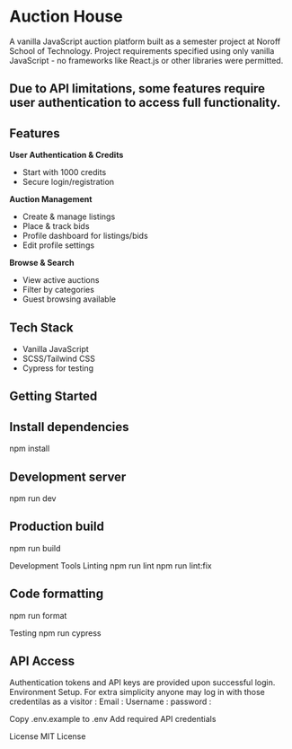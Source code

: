 
# Auction House

A vanilla JavaScript auction platform built as a semester project at Noroff School of Technology. Project requirements specified using only vanilla JavaScript - no frameworks like React.js or other libraries were permitted.
## Due to API limitations, some features require user authentication to access full functionality.


## Features

**User Authentication & Credits**
- Start with 1000 credits
- Secure login/registration
 
**Auction Management**
- Create & manage listings
- Place & track bids
- Profile dashboard for listings/bids
- Edit profile settings

**Browse & Search**
- View active auctions
- Filter by categories
- Guest browsing available

## Tech Stack
- Vanilla JavaScript
- SCSS/Tailwind CSS 
- Cypress for testing

## Getting Started


## Install dependencies
npm install

## Development server
npm run dev

## Production build
npm run build

Development Tools
Linting
npm run lint
npm run lint:fix

## Code formatting
npm run format

Testing
npm run cypress

## API Access
Authentication tokens and API keys are provided upon successful login.
Environment Setup.
For extra simplicity anyone may log in with those credentilas as a visitor :
Email :
Username :
password :

Copy .env.example to .env
Add required API credentials

License
MIT License

